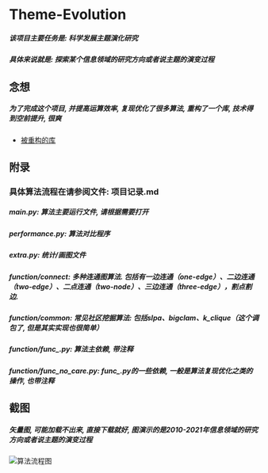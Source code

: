 
# Theme-Evolution

##### 该项目主要任务是: 科学发展主题演化研究 
##### 具体来说就是: 探索某个信息领域的研究方向或者说主题的演变过程

## 念想

##### 为了完成这个项目, 并提高运算效率, 复现优化了很多算法, 重构了一个库, 技术得到空前提升, 很爽
- [被重构的库](https://github.com/AnasAito/Semantic-parser)

## 附录

### 具体算法流程在请参阅文件: 项目记录.md

##### main.py: 算法主要运行文件, 请根据需要打开
##### performance.py: 算法对比程序
##### extra.py: 统计/画图文件
##### function/connect: 多种连通图算法. 包括有一边连通（one-edge）、二边连通（two-edge）、二点连通（two-node）、三边连通（three-edge），割点割边.
##### function/common: 常见社区挖掘算法: 包括slpa、bigclam、k_clique（这个调包了, 但是其实实现也很简单）
##### function/func_.py: 算法主依赖, 带注释
##### function/func_no_care.py: func_.py的一些依赖, 一般是算法复现优化之类的操作, 也带注释

## 截图

##### 矢量图, 可能加载不出来, 直接下载就好, 图演示的是2010-2021年信息领域的研究方向或者说主题的演变过程

![算法流程图](https://github.com/Night-Quiet/Theme-Evolution/blob/main/%E6%97%B6%E9%97%B4%E5%85%B3%E9%94%AE%E8%AF%8D%E5%8D%95%E8%AF%8D%E6%BC%94%E7%BB%8E%E5%9B%BE.jpg)

